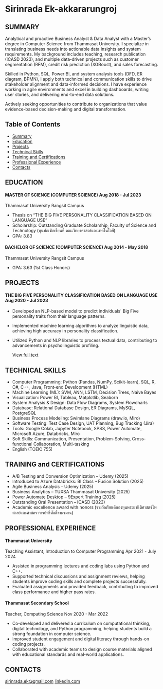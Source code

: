 # **Sirinrada Ek-akkararungroj**

## SUMMARY

Analytical and proactive Business Analyst & Data Analyst with a Master’s degree in Computer Science from Thammasat University. I specialize in translating business needs into actionable data insights and system requirements. My background includes teaching, research publication (ICASD 2023), and multiple data-driven projects such as customer segmentation (RFM), credit risk prediction (XGBoost), and sales forecasting.

Skilled in Python, SQL, Power BI, and system analysis tools (DFD, ER diagram, BPMN), I apply both technical and communication skills to drive stakeholder alignment and data-informed decisions. I have experience working in agile environments and excel in building dashboards, writing user stories, and delivering end-to-end data solutions.

Actively seeking opportunities to contribute to organizations that value evidence-based decision-making and digital transformation.

## Table of Contents

- [Summary](https://github.com/Sirinrada/Portfolio/blob/main/README.md#SUMMARY)
- [Education](https://github.com/Sirinrada/Portfolio/blob/main/README.md#EDUCATION)
- [Projects](https://github.com/Sirinrada/Portfolio/blob/main/README.md#PROJECTS)
- [Technical Skills](https://github.com/Sirinrada/Portfolio/blob/main/README.md#TECHNICAL-SKILLS)
- [Training and Certifications](https://github.com/Sirinrada/Portfolio/blob/main/README.md#TRAINING-and-CERTIFICATIONS)
- [Professional Experience](https://github.com/Sirinrada/Portfolio/blob/main/README.md#PROFESSIONAL-EXPERIENCE)
- [Contacts](https://github.com/Sirinrada/Portfolio/blob/main/README.md#CONTACTS)

## EDUCATION

#### MASTER OF SCIENCE (COMPUTER SCIENCE) Aug 2018 - Jul 2023

Thammasat University Rangsit Campus

- Thesis on “THE BIG FIVE PERSONALITY CLASSIFICATION BASED ON LANGUAGE USE”
- Scholarship: Outstanding Graduate Scholarship,
  Faculty of Science and Technology (ทุนบัณฑิตเรียนดี คณะวิทยาศาสตร์และเทคโนโลยี)
- GPA: 3.83

#### BACHELOR OF SCIENCE (COMPUTER SCIENCE) Aug 2014 - May 2018

Thammasat University Rangsit Campus

- GPA: 3.63 (1st Class Honors)

## PROJECTS

#### THE BIG FIVE PERSONALITY CLASSIFICATION BASED ON LANGUAGE USE Aug 2020 - Jul 2023

- Developed an NLP-based model to predict individuals' Big Five personality traits from their language patterns.
- Implemented machine learning algorithms to analyze linguistic data, achieving high accuracy in
  personality classification.
- Utilized Python and NLP libraries to process textual data, contributing to advancements in
  psycholinguistic profiling.

  [View full text](https://digital.library.tu.ac.th/tu_dc/frontend/Info/item/dc:305737)
  
## TECHNICAL SKILLS

- Computer Programming: Python (Pandas, NumPy, Scikit-learn),  SQL, R, C#, C++, Java, Front-end Development (HTML)
- Machine Learning (ML): SVM, ANN, LSTM, Decision Trees, Naive Bayes
- Visualization: Power BI, Tableau, Matplotlib, Seaborn
- System Analysis & Design: Data Flow Diagrams, System Flowcharts
- Database: Relational Database Design, ER Diagrams, MySQL, PostgreSQL
- Business Process Modeling: Swimlane Diagrams (draw.io, Miro)
- Software Testing: Test Case Design, UAT Planning, Bug Tracking (Jira)
- Tools: Google Colab, Jupyter Notebook, SPSS, Power Automate, Microsoft Azure, Databricks, Miro
- Soft Skills: Communication, Presentation, Problem-Solving, Cross-functional Collaboration, Multi-tasking
- English (TOEIC 755) 
  
  
## TRAINING and CERTIFICATIONS

- A/B Testing and Conversion Optimization – Udemy (2025)  
- Introduced to Azure Databricks: BI Class – Fusion Solution (2025)
- Agile Business Analysis – Udemy (2025)
- Business Analytics – TUXSA Thammasat University (2025)
- Power Automate Desktop – 9Expert Training (2025)
- Outstanding Oral Presentation – ICASD (2023)
- Academic excellence award with honors (รางวัลเรียนดีกองทุนพระยานิติศาสตร์ไพศาลย์และศาสตราจารย์ศรีศักดิ์จามรมาน)

## PROFESSIONAL EXPERIENCE

#### Thammasat University
Teaching Assistant, Introduction to Computer Programming Apr 2021 - July 2024

- Assisted in programming lectures and coding labs using Python and C++.
- Supported technical discussions and assignment reviews, helping students improve coding skills and complete projects successfully. 
- Evaluated assignments and provided feedback, contributing to improved class performance and higher pass rates.


#### Thammasat Secondary School
Teacher, Computing Science Nov 2020 - Mar 2022

- Co-developed and delivered a curriculum on computational thinking, digital technology, and Python programming, helping students build a strong foundation in computer science.
- Improved student engagement and digital literacy through hands-on coding projects.
- Collaborated with academic teams to design course materials aligned with educational standards and real-world applications.
  
## CONTACTS
[sirinrada.ek@gmail.com](mailto:sirinrada.ek@gmail.com)
[linkedin.com](https://www.linkedin.com/in/sirinrada-ek-akkararungroj)

